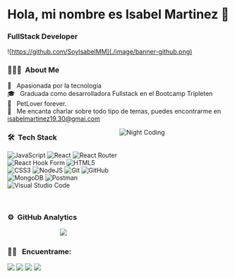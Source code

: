 # Hola, mi nombre es Isabel Martinez 👋

### FullStack Developer

![https://github.com/SoyIsabelMM](./image/banner-github.png)

### 👨🏻‍💻 &nbsp;About Me

🚀 &nbsp; Apasionada por la tecnología \
🎓 &nbsp; Graduada como desarrolladora Fullstack en el Bootcamp Tripleten \
🐶 &nbsp; PetLover forever.\
💬 &nbsp; Me encanta charlar sobre todo tipo de temas, puedes encontrarme en isabelmartinez19.30@gmai.com

<img alt="Night Coding" style="width: 250px; height: 250px;" src="https://i.giphy.com/media/v1.Y2lkPTc5MGI3NjExbmN4b2JzMTAycmlrMXkxMXlsdnF6cnoyM3ZlYzRqYWszdTkxdGlmNSZlcD12MV9pbnRlcm5hbF9naWZfYnlfaWQmY3Q9Zw/UZQCbV4OW1mXdHJNPS/giphy.gif" align="right"/>

### 🛠 &nbsp;Tech Stack

![JavaScript](https://img.shields.io/badge/javascript-%23323330.svg?style=for-the-badge&logo=javascript&logoColor=%23F7DF1E)
![React](https://img.shields.io/badge/react-%2320232a.svg?style=for-the-badge&logo=react&logoColor=%2361DAFB)
![React Router](https://img.shields.io/badge/React_Router-CA4245?style=for-the-badge&logo=react-router&logoColor=white)
![React Hook Form](https://img.shields.io/badge/React%20Hook%20Form-%23EC5990.svg?style=for-the-badge&logo=reacthookform&logoColor=white)
![HTML5](https://img.shields.io/badge/html5-%23E34F26.svg?style=for-the-badge&logo=html5&logoColor=white)
![CSS3](https://img.shields.io/badge/css3-%231572B6.svg?style=for-the-badge&logo=css3&logoColor=white)
![NodeJS](https://img.shields.io/badge/node.js-6DA55F?style=for-the-badge&logo=node.js&logoColor=white)
![Git](https://img.shields.io/badge/git-%23F05033.svg?style=for-the-badge&logo=git&logoColor=white)
![GitHub](https://img.shields.io/badge/github-%23121011.svg?style=for-the-badge&logo=github&logoColor=white)
![MongoDB](https://img.shields.io/badge/MongoDB-%234ea94b.svg?style=for-the-badge&logo=mongodb&logoColor=white)
![Postman](https://img.shields.io/badge/Postman-FF6C37?style=for-the-badge&logo=postman&logoColor=white)
![Visual Studio Code](https://img.shields.io/badge/Visual%20Studio%20Code-0078d7.svg?style=for-the-badge&logo=visual-studio-code&logoColor=white)

<br>

### ⚙️ &nbsp;GitHub Analytics

<p align="center">
<a href="https://github.com/SoyIsabelMM">
  <img height="180em" src="https://github-readme-stats-eight-theta.vercel.app/api?username=SoyIsabelMM&show_icons=true&theme=algolia&include_all_commits=true&count_private=true"/>
  <! --- <img height="180em" src="https://github-readme-stats-eight-theta.vercel.app/api/top-langs/?username=SoyIsabelMM&layout=compact&langs_count=8&theme=algolia"/>
</a>
</p>

### 🤝🏻 &nbsp; Encuentrame:

<p align="center">

<a href="https://www.linkedin.com/in/soyisabelmm/"><img src="https://img.shields.io/badge/-Isabel Martinez-0077B5?style=flat&logo=Linkedin&logoColor=white"/></a>
<a href="mailto:isabelmartinez19.30@gmail.com"><img src="https://img.shields.io/badge/-isabelmartinez19.30@gmail.com-D14836?style=flat&logo=Gmail&logoColor=white"/></a>
<a href="https://www.instagram.com/soyisabelmm/"><img src="https://img.shields.io/badge/-@SoyIsabelMM-E4405F?style=flat&logo=Instagram&logoColor=white"/></a>
<a href="https://github.com/SoyIsabelMM"><img src="https://img.shields.io/badge/-SoyIsabelMM-%23121011.svg?style=flat&logo=github&logoColor=white"/></a>

</p>
